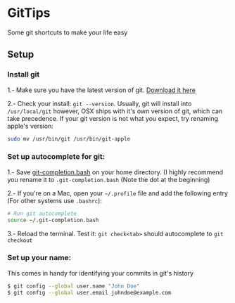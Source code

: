 # GitTips
Some git shortcuts to make your life easy

## Setup

### Install git
1.- Make sure you have the latest version of git. [Download it here](http://git-scm.com/download/)

2.- Check your install: `git --version`. Usually, git will install into `/usr/local/git` however, OSX ships with it's own version of git, which can take precedence. If your git version is not what you expect, try renaming apple's version: 

```bash
sudo mv /usr/bin/git /usr/bin/git-apple
```


### Set up autocomplete for git:
1.- Save [git-completion.bash](https://raw.githubusercontent.com/git/git/master/contrib/completion/git-completion.bash) on your home directory. (I highly recommend you rename it to  `.git-completion.bash` (Note the dot at the beginning)

2.- If you're on a Mac, open your `~/.profile` file and add the following entry (For other systems use `.bashrc`):

```bash
# Run git autocomplete
source ~/.git-completion.bash
```

3.- Reload the terminal.  Test it: `git check<tab>` should autocomplete to `git checkout`

### Set up your name:

This comes in handy for identifying your commits in git's history

```bash
$ git config --global user.name "John Doe"
$ git config --global user.email johndoe@example.com
```
